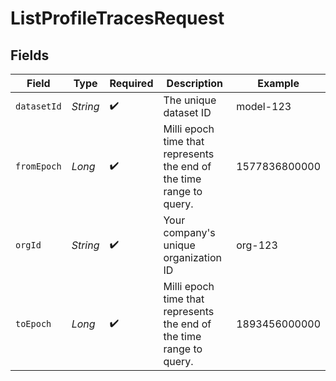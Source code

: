# ListProfileTracesRequest


## Fields

| Field                                                                | Type                                                                 | Required                                                             | Description                                                          | Example                                                              |
| -------------------------------------------------------------------- | -------------------------------------------------------------------- | -------------------------------------------------------------------- | -------------------------------------------------------------------- | -------------------------------------------------------------------- |
| `datasetId`                                                          | *String*                                                             | :heavy_check_mark:                                                   | The unique dataset ID                                                | model-123                                                            |
| `fromEpoch`                                                          | *Long*                                                               | :heavy_check_mark:                                                   | Milli epoch time that represents the end of the time range to query. | 1577836800000                                                        |
| `orgId`                                                              | *String*                                                             | :heavy_check_mark:                                                   | Your company's unique organization ID                                | org-123                                                              |
| `toEpoch`                                                            | *Long*                                                               | :heavy_check_mark:                                                   | Milli epoch time that represents the end of the time range to query. | 1893456000000                                                        |